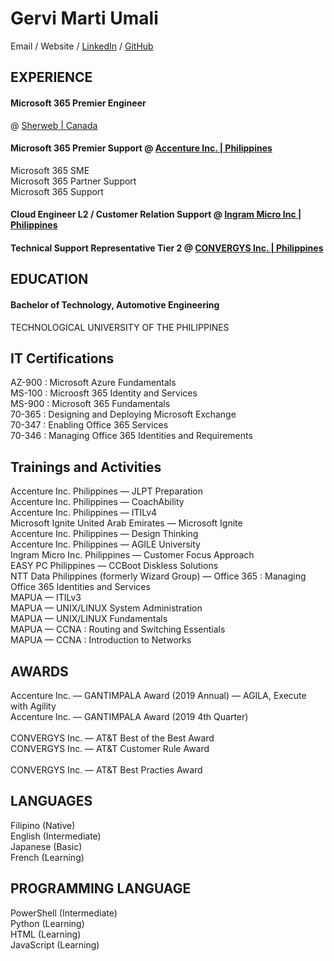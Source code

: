 

# Gervi Marti Umali
Email / Website / [LinkedIn](https://www.linkedin.com/in/gervimartiumali/) / [GitHub](https://github.com/gervs)

## EXPERIENCE 

#### Microsoft 365 Premier Engineer 
@ [Sherweb | Canada](https://www.sherweb.com/en-eu/) <br />

#### Microsoft 365 Premier Support @ [Accenture Inc. | Philippines](https://www.accenture.com/ph-en) <br />
Microsoft 365 SME <br />
Microsoft 365 Partner Support <br />
Microsoft 365 Support <br />

#### Cloud Engineer L2 / Customer Relation Support @ [Ingram Micro Inc | Philippines](https://corp.ingrammicro.com/) <br />

#### Technical Support Representative Tier 2 @ [CONVERGYS Inc. | Philippines](https://www.concentrix.com/) <br />

## EDUCATION
#### Bachelor of Technology, Automotive Engineering <br />
TECHNOLOGICAL UNIVERSITY OF THE PHILIPPINES <br />

## IT Certifications 
AZ-900 : Microsoft Azure Fundamentals <br />
MS-100 : Microosft 365 Identity and Services <br />
MS-900 : Microsoft 365 Fundamentals <br />
70-365 : Designing and Deploying Microsoft Exchange <br />
70-347 : Enabling Office 365 Services <br />
70-346 : Managing Office 365 Identities and Requirements <br />

## Trainings and Activities
Accenture Inc. Philippines — JLPT Preparation <br />
Accenture Inc. Philippines — CoachAbility <br />
Accenture Inc. Philippines — ITILv4 <br />
Microsoft Ignite United Arab Emirates — Microsoft Ignite <br />
Accenture Inc. Philippines — Design Thinking <br />
Accenture Inc. Philippines — AGILE University <br />
Ingram Micro Inc. Philippines — Customer Focus Approach <br />
EASY PC Philippines — CCBoot Diskless Solutions  <br />
NTT Data Philippines (formerly Wizard Group)  — Office 365 : Managing Office 365 Identities and Services <br />
MAPUA — ITILv3 <br />
MAPUA — UNIX/LINUX System Administration <br />
MAPUA — UNIX/LINUX Fundamentals <br />
MAPUA — CCNA : Routing and Switching Essentials <br />
MAPUA — CCNA : Introduction to Networks <br />


## AWARDS
Accenture Inc. — GANTIMPALA Award (2019 Annual) — AGILA, Execute with Agility <br />
Accenture Inc. — GANTIMPALA Award (2019 4th Quarter) <br />                            
CONVERGYS Inc. — AT&T Best of the Best Award <br />
CONVERGYS Inc. — AT&T Customer Rule Award <br />                                   
CONVERGYS Inc. — AT&T Best Practies Award <br />                                

## LANGUAGES
Filipino (Native) <br />
English (Intermediate) <br />
Japanese (Basic) <br />
French (Learning) <br />


## PROGRAMMING LANGUAGE
PowerShell (Intermediate) <br />
Python (Learning) <br />
HTML (Learning) <br />
JavaScript (Learning) <br />

